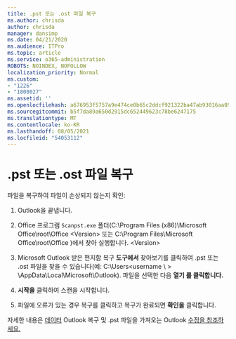 ```yaml
---
title: .pst 또는 .ost 파일 복구
ms.author: chrisda
author: chrisda
manager: dansimp
ms.date: 04/21/2020
ms.audience: ITPro
ms.topic: article
ms.service: o365-administration
ROBOTS: NOINDEX, NOFOLLOW
localization_priority: Normal
ms.custom:
- "1226"
- "1800027"
ms.assetid: ''
ms.openlocfilehash: a676953f5757a9e474ce0b65c2ddcf921322ba47ab93016aa05f23c8a70d8d24
ms.sourcegitcommit: b5f7da89a650d2915dc652449623c78be6247175
ms.translationtype: MT
ms.contentlocale: ko-KR
ms.lasthandoff: 08/05/2021
ms.locfileid: "54053112"
---
```

# <a name="repair-pst-or-ost-files"></a>.pst 또는 .ost 파일 복구

파일을 복구하여 파일이 손상되지 않는지 확인:

1. Outlook을 끝냅니다.

2. Office 프로그램 `Scanpst.exe` 폴더(C:\Program Files (x86)\Microsoft Office\root\Office \<Version\> 또는 C:\Program Files\Microsoft Office\root\Office )에서 찾아 실행합니다. \<Version\>

3. Microsoft Outlook 받은 편지함 복구 **도구에서** 찾아보기를 클릭하여 .pst 또는 .ost 파일을 찾을 수 있습니다(예: C:\Users<username  \\ \> \AppData\Local\Microsoft\Outlook). 파일을 선택한 다음 **열기 를 클릭합니다.**

4. **시작을** 클릭하여 스캔을 시작합니다.

5. 파일에 오류가 있는 경우 복구를 클릭하고 복구가 완료되면 **확인을** 클릭합니다.

자세한 내용은 [데이터](https://support.office.com/article/25663bc3-11ec-4412-86c4-60458afc5253) Outlook 복구 및 .pst 파일을 가져오는 Outlook [수정을 참조하세요.](https://support.office.com/article/2d2e50dc-5c36-4ab2-ab50-f1be733b3d6e)

